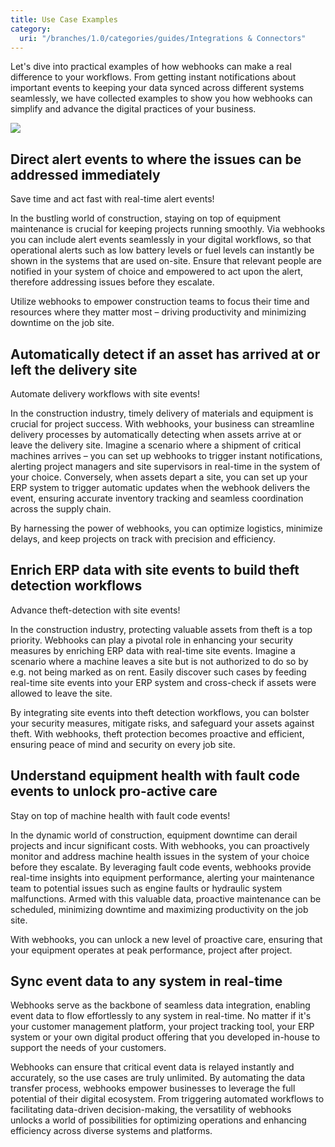 ```yaml
---
title: Use Case Examples
category:
  uri: "/branches/1.0/categories/guides/Integrations & Connectors"
---
```


Let's dive into practical examples of how webhooks can make a real difference to your workflows. From getting instant notifications about important events to keeping your data synced across different systems seamlessly, we have collected examples to show you how webhooks can simplify and advance the digital practices of your business.

![](https://cdn.statically.io/gh/trackunit/developer-hub/master/guides/webhooks/webhooks-usecase-overview.png)

## Direct alert events to where the issues can be addressed immediately

Save time and act fast with real-time alert events!

In the bustling world of construction, staying on top of equipment maintenance is crucial for keeping projects running smoothly. Via webhooks you can include alert events seamlessly in your digital workflows, so that operational alerts such as low battery levels or fuel levels can instantly be shown in the systems that are used on-site. Ensure that relevant people are notified in your system of choice and empowered to act upon the alert, therefore addressing issues before they escalate.

Utilize webhooks to empower construction teams to focus their time and resources where they matter most – driving productivity and minimizing downtime on the job site.

## Automatically detect if an asset has arrived at or left the delivery site

Automate delivery workflows with site events!

In the construction industry, timely delivery of materials and equipment is crucial for project success. With webhooks, your business can streamline delivery processes by automatically detecting when assets arrive at or leave the delivery site. Imagine a scenario where a shipment of critical machines arrives – you can set up webhooks to trigger instant notifications, alerting project managers and site supervisors in real-time in the system of your choice. Conversely, when assets depart a site, you can set up your ERP system to trigger automatic updates when the webhook delivers the event, ensuring accurate inventory tracking and seamless coordination across the supply chain.

By harnessing the power of webhooks, you can optimize logistics, minimize delays, and keep projects on track with precision and efficiency.

## Enrich ERP data with site events to build theft detection workflows

Advance theft-detection with site events!

In the construction industry, protecting valuable assets from theft is a top priority. Webhooks can play a pivotal role in enhancing your security measures by enriching ERP data with real-time site events. Imagine a scenario where a machine leaves a site but is not authorized to do so by e.g. not being marked as on rent. Easily discover such cases by feeding real-time site events into your ERP system and cross-check if assets were allowed to leave the site.

By integrating site events into theft detection workflows, you can bolster your security measures, mitigate risks, and safeguard your assets against theft. With webhooks, theft protection becomes proactive and efficient, ensuring peace of mind and security on every job site.

## Understand equipment health with fault code events to unlock pro-active care

Stay on top of machine health with fault code events!

In the dynamic world of construction, equipment downtime can derail projects and incur significant costs. With webhooks, you can proactively monitor and address machine health issues in the system of your choice before they escalate. By leveraging fault code events, webhooks provide real-time insights into equipment performance, alerting your maintenance team to potential issues such as engine faults or hydraulic system malfunctions. Armed with this valuable data, proactive maintenance can be scheduled, minimizing downtime and maximizing productivity on the job site.

With webhooks, you can unlock a new level of proactive care, ensuring that your equipment operates at peak performance, project after project.

## Sync event data to any system in real-time

Webhooks serve as the backbone of seamless data integration, enabling event data to flow effortlessly to any system in real-time. No matter if it's your customer management platform, your project tracking tool, your ERP system or your own digital product offering that you developed in-house to support the needs of your customers.

Webhooks can ensure that critical event data is relayed instantly and accurately, so the use cases are truly unlimited. By automating the data transfer process, webhooks empower businesses to leverage the full potential of their digital ecosystem. From triggering automated workflows to facilitating data-driven decision-making, the versatility of webhooks unlocks a world of possibilities for optimizing operations and enhancing efficiency across diverse systems and platforms.
